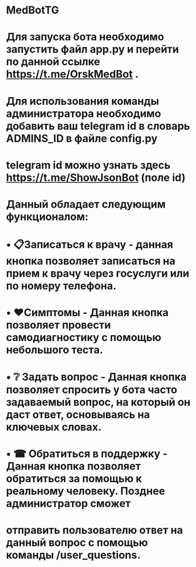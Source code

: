 # MedBotTG
 
# Для запуска бота необходимо запустить файл app.py и перейти по данной ссылке https://t.me/OrskMedBot .
# Для использования команды администратора необходимо добавить ваш telegram id в словарь ADMINS_ID в файле config.py
# telegram id можно узнать здесь https://t.me/ShowJsonBot (поле id)

# Данный обладает следующим функционалом:
#   • 📋Записаться к врачу - данная кнопка позволяет записаться на прием к врачу через госуслуги или по номеру телефона.
#   • ❤Симптомы - Данная кнопка позволяет провести самодиагностику с помощью небольшого теста.
#   • ❔ Задать вопрос - Данная кнопка позволяет спросить у бота часто задаваемый вопрос, на который он даст ответ, основываясь на ключевых словах.
#   • ☎ Обратиться в поддержку - Данная кнопка позволяет обратиться за помощью к реальному человеку. Позднее администратор сможет
#                      отправить пользователю ответ на данный вопрос с помощью команды /user_questions.